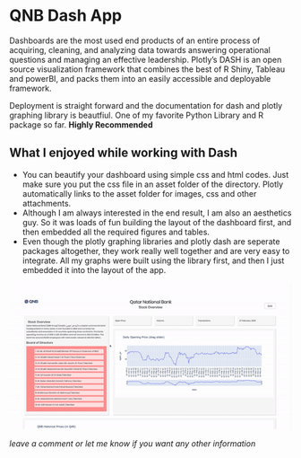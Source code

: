 # QNB Dash App
Dashboards are the most used end products of an entire process of acquiring, cleaning, and analyzing data towards answering operational questions and managing an effective leadership. 
Plotly’s DASH is an open source visualization framework that combines the best of R Shiny, Tableau and powerBI, and packs them into an easily accessible and deployable framework. 

Deployment is straight forward and the documentation for dash and plotly graphing library is beautfiul. One of my favorite Python Library and R package so far. **Highly Recommended**

## What I enjoyed while working with Dash
  * You can beautify your dashboard using simple css and html codes. Just make sure you put the css file in an asset folder of the directory. Plotly automatically links to the asset folder for images, css and other attachments. 
  * Although I am always interested in the end result, I am also an aesthetics guy. So it was loads of fun building the layout of the dashboard first, and then embedded all the required figures and tables. 
  * Even though the plotly graphing libraries and plotly dash are seperate packages altogether, they work really well together and are very easy to integrate. All my graphs were built using the library first, and then I just embedded it into the layout of the app. 

![Qatar National Bank Simple Dashboard](QNBdash.gif)

*leave a comment or let me know if you want any other information*
